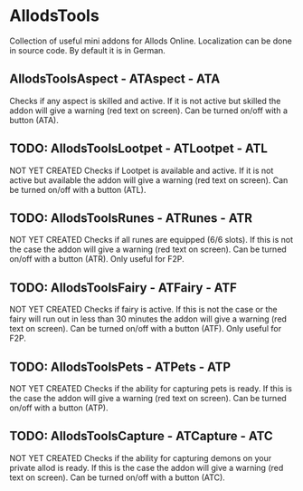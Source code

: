 # AllodsTools
 Collection of useful mini addons for Allods Online.
 Localization can be done in source code. By default it is in German.

## AllodsToolsAspect - ATAspect - ATA
 Checks if any aspect is skilled and active.
 If it is not active but skilled the addon will give a warning (red text on screen).
 Can be turned on/off with a button (ATA).
 
## TODO: AllodsToolsLootpet - ATLootpet - ATL
 NOT YET CREATED
 Checks if Lootpet is available and active.
 If it is not active but available the addon will give a warning (red text on screen).
 Can be turned on/off with a button (ATL).
 
## TODO: AllodsToolsRunes - ATRunes - ATR
 NOT YET CREATED
 Checks if all runes are equipped (6/6 slots).
 If this is not the case the addon will give a warning (red text on screen).
 Can be turned on/off with a button (ATR).
 Only useful for F2P.
 
## TODO: AllodsToolsFairy - ATFairy - ATF
 NOT YET CREATED
 Checks if fairy is active.
 If this is not the case or the fairy will run out in less than 30 minutes the addon will give a warning (red text on screen).
 Can be turned on/off with a button (ATF).
 Only useful for F2P.
 
## TODO: AllodsToolsPets - ATPets - ATP
 NOT YET CREATED
 Checks if the ability for capturing pets is ready.
 If this is the case the addon will give a warning (red text on screen).
 Can be turned on/off with a button (ATP).
 
## TODO: AllodsToolsCapture - ATCapture - ATC
 NOT YET CREATED
 Checks if the ability for capturing demons on your private allod is ready.
 If this is the case the addon will give a warning (red text on screen).
 Can be turned on/off with a button (ATC).